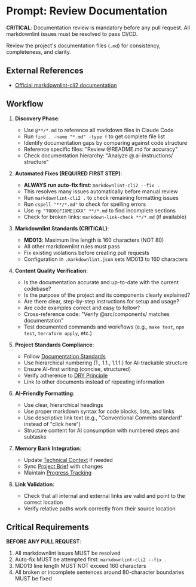 # Prompt: Review Documentation

**CRITICAL**: Documentation review is mandatory before any pull request. All markdownlint issues must be resolved to pass CI/CD.

Review the project's documentation files (`.md`) for consistency, completeness, and clarity.

## External References

* [Official markdownlint-cli2 documentation](https://github.com/DavidAnson/markdownlint-cli2)

## Workflow

1. **Discovery Phase**:
    * Use `@**/*.md` to reference all markdown files in Claude Code
    * Run `find . -name "*.md" -type f` to get complete file list
    * Identify documentation gaps by comparing against code structure
    * Reference specific files: "Review @README.md for accuracy"
    * Check documentation hierarchy: "Analyze @.ai-instructions/ structure"

2. **Automated Fixes (REQUIRED FIRST STEP)**:
    * **ALWAYS run auto-fix first**: `markdownlint-cli2 --fix .`
    * This resolves many issues automatically before manual review
    * Run `markdownlint-cli2 .` to check remaining formatting issues
    * Run `cspell "**/*.md"` to check for spelling errors
    * Use `rg "TODO|FIXME|XXX" **/*.md` to find incomplete sections
    * Check for broken links: `markdown-link-check **/*.md` (if available)

3. **Markdownlint Standards (CRITICAL)**:
    * **MD013**: Maximum line length is 160 characters (NOT 80)
    * All other markdownlint rules must pass
    * Fix existing violations before creating pull requests
    * Configuration in `.markdownlint.json` sets MD013 to 160 characters

4. **Content Quality Verification**:
    * Is the documentation accurate and up-to-date with the current codebase?
    * Is the purpose of the project and its components clearly explained?
    * Are there clear, step-by-step instructions for setup and usage?
    * Are code examples correct and easy to follow?
    * Cross-reference code: "Verify @src/components/ matches documentation"
    * Test documented commands and workflows (e.g., `make test`, `npm test`, `terraform apply`, etc.)

5. **Project Standards Compliance**:
    * Follow [Documentation Standards](./../concepts/documentation-standards.md)
    * Use hierarchical numbering (1., 1.1., 1.1.1.) for AI-trackable structure
    * Ensure AI-first writing (concise, structured)
    * Verify adherence to [DRY Principle](./../concepts/dry-principle.md)
    * Link to other documents instead of repeating information

6. **AI-Friendly Formatting**:
    * Use clear, hierarchical headings
    * Use proper markdown syntax for code blocks, lists, and links
    * Use descriptive link text (e.g., "Conventional Commits standard" instead of "click here")
    * Structure content for AI consumption with numbered steps and subtasks

7. **Memory Bank Integration**:
    * Update [Technical Context](./../concepts/memory-bank/technical-context.md) if needed
    * Sync [Project Brief](./../concepts/memory-bank/project-brief.md) with changes
    * Maintain [Progress Tracking](./../concepts/memory-bank/progress-tracking.md)

8. **Link Validation**:
    * Check that all internal and external links are valid and point to the correct location
    * Verify relative paths work correctly from their source location

## Critical Requirements

**BEFORE ANY PULL REQUEST**:

1. All markdownlint issues MUST be resolved
2. Auto-fix MUST be attempted first: `markdownlint-cli2 --fix .`
3. MD013 line length MUST NOT exceed 160 characters
4. All broken or incomplete sentences around 80-character boundaries MUST be fixed
